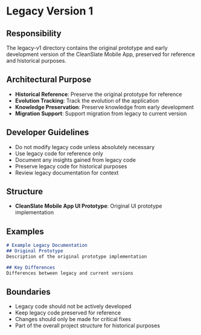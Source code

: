 # Legacy Version 1

## Responsibility
The legacy-v1 directory contains the original prototype and early development version of the CleanSlate Mobile App, preserved for reference and historical purposes.

## Architectural Purpose
- **Historical Reference**: Preserve the original prototype for reference
- **Evolution Tracking**: Track the evolution of the application
- **Knowledge Preservation**: Preserve knowledge from early development
- **Migration Support**: Support migration from legacy to current version

## Developer Guidelines
- Do not modify legacy code unless absolutely necessary
- Use legacy code for reference only
- Document any insights gained from legacy code
- Preserve legacy code for historical purposes
- Review legacy documentation for context

## Structure
- **CleanSlate Mobile App UI Prototype**: Original UI prototype implementation

## Examples
```markdown
# Example Legacy Documentation
## Original Prototype
Description of the original prototype implementation

## Key Differences
Differences between legacy and current versions
```

## Boundaries
- Legacy code should not be actively developed
- Keep legacy code preserved for reference
- Changes should only be made for critical fixes
- Part of the overall project structure for historical purposes